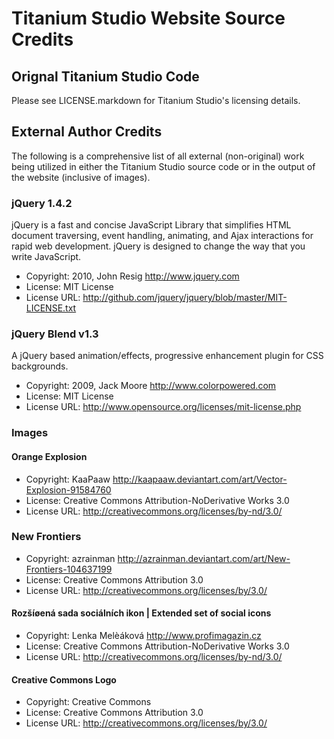 Titanium Studio Website Source Credits
======================================

Orignal Titanium Studio Code
----------------------------

Please see LICENSE.markdown for Titanium Studio's licensing details.

External Author Credits
-----------------------

The following is a comprehensive list of all external (non-original) work being
utilized in either the Titanium Studio source code or in the output of the
website (inclusive of images).

### jQuery 1.4.2
jQuery is a fast and concise JavaScript Library that simplifies HTML document
traversing, event handling, animating, and Ajax interactions for rapid web
development. jQuery is designed to change the way that you write JavaScript.

- Copyright: 2010, John Resig <http://www.jquery.com>
- License: MIT License
- License URL: <http://github.com/jquery/jquery/blob/master/MIT-LICENSE.txt>

### jQuery Blend v1.3
A jQuery based animation/effects, progressive enhancement plugin for CSS
backgrounds.

- Copyright: 2009, Jack Moore <http://www.colorpowered.com>
- License: MIT License
- License URL: <http://www.opensource.org/licenses/mit-license.php>

### Images

#### Orange Explosion

- Copyright: KaaPaaw <http://kaapaaw.deviantart.com/art/Vector-Explosion-91584760>
- License: Creative Commons Attribution-NoDerivative Works 3.0
- License URL: <http://creativecommons.org/licenses/by-nd/3.0/>

### New Frontiers

- Copyright: azrainman <http://azrainman.deviantart.com/art/New-Frontiers-104637199>
- License: Creative Commons Attribution 3.0
- License URL: <http://creativecommons.org/licenses/by/3.0/>

#### Rozšíøená sada sociálních ikon | Extended set of social icons

- Copyright: Lenka Melèáková <http://www.profimagazin.cz>
- License: Creative Commons Attribution-NoDerivative Works 3.0
- License URL: <http://creativecommons.org/licenses/by-nd/3.0/>

#### Creative Commons Logo

- Copyright: Creative Commons
- License: Creative Commons Attribution 3.0
- License URL: <http://creativecommons.org/licenses/by/3.0/>